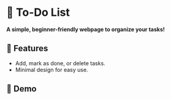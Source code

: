 # 📝 To-Do List  

**A simple, beginner-friendly webpage to organize your tasks!**  

## 🌟 Features  
- Add, mark as done, or delete tasks.  
- Minimal design for easy use.  

## 🚀 Demo  

